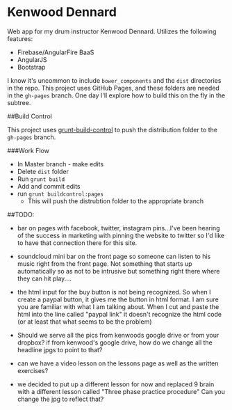 Kenwood Dennard
===============

Web app for my drum instructor Kenwood Dennard. Utilizes the following features:

* Firebase/AngularFire BaaS
* AngularJS
* Bootstrap

I know it's uncommon to include `bower_components` and the `dist` directories in the repo. This project uses GitHub Pages, and these folders are needed in the `gh-pages` branch. One day I'll explore how to build this on the fly in the subtree.

##Build Control

This project uses [grunt-build-control](https://github.com/robwierzbowski/grunt-build-control) to push the distribution folder to the `gh-pages` branch. 

###Work Flow

- In Master branch - make edits
- Delete `dist` folder
- Run `grunt build`
- Add and commit edits
- run `grunt buildcontrol:pages`
  - This will push the distrubtion folder to the appropriate branch

##TODO:

- bar on pages with facebook, twitter, instagram pins...I've been hearing of the success in marketing with pinning the website to twitter so I'd like to have that connection there for this site.
- soundcloud mini bar on the front page so someone can listen to his music right from the front page. Not something that starts up automatically so as not to be intrusive but something right there where they can hit play....

- the html input for the buy button is not being recognized. So when I create a paypal button, it gives me the button in html format. I am sure you are familiar with what I am talking about. When I cut and paste the html into the line called "paypal link" it doesn't recognize the html code (or at least that what seems to be the problem)

- Should we serve all the pics from kenwoods google drive or from your dropbox? if from kenwood's google drive, how do we change all the headline jpgs to point to that?
- can we have a video lesson on the lessons page as well as the written exercises?
- we decided to put up a different lesson for now and replaced 9 brain with a different lesson called "Three phase practice procedure" Can you change the jpg to reflect that?
